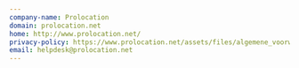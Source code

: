 ```yaml
---
company-name: Prolocation
domain: prolocation.net
home: http://www.prolocation.net/
privacy-policy: https://www.prolocation.net/assets/files/algemene_voorwaarden.pdf
email: helpdesk@prolocation.net
---
```




